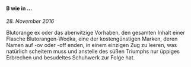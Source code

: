 #### B wie in ...

_28. November 2016_

Blutorange ex oder das aberwitzige Vorhaben, den gesamten Inhalt einer Flasche Blutorangen-Wodka, eine der kostengünstigen Marken, deren Namen auf -ov oder -off enden, in einem einzigen Zug zu leeren, was natürlich scheitern muss und anstelle des süßen Triumphs nur üppiges Erbrechen und besudeltes Schuhwerk zur Folge hat.
